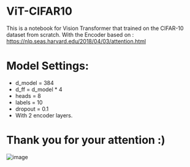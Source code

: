 ﻿# ViT-CIFAR10
This is a notebook for Vision Transformer that trained on the CIFAR-10 dataset from scratch.
With the Encoder based on : https://nlp.seas.harvard.edu/2018/04/03/attention.html
# Model Settings:
 - d_model = 384
- d_ff = d_model * 4
- heads = 8
- labels = 10
- dropout = 0.1
- With 2 encoder layers.


# Thank you for your attention :)


![image](https://github.com/user-attachments/assets/00e3165e-bbb9-4db4-91fd-ee1eb513a4ee)




